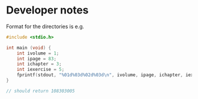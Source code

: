 # Developer notes

Format for the directories is e.g.

```c
#include <stdio.h>

int main (void) {
    int ivolume = 1;
    int ipage = 83;
    int ichapter = 3;
    int iexercise = 5;
    fprintf(stdout, "%01d%03d%02d%03d\n", ivolume, ipage, ichapter, iexercise);
}

// should return 108303005
```
